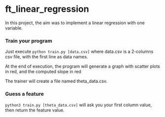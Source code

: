 # ft_linear_regression

In this project, the aim was to implement a linear regression with one variable.

### Train your program
Just execute ```python train.py [data.csv]``` where data.csv is a 2-columns csv file, with the first line as data names.

At the end of execution, the program will generate a graph with scatter plots in red, and the computed slope in red

The trainer will create a file named theta_data.csv.

### Guess a feature
```python3 train.py [theta_data.csv]``` will ask you your first column value, then return the feature value.

